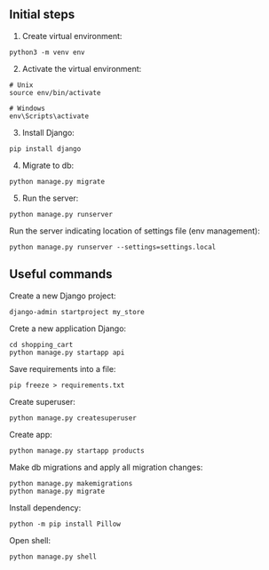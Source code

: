 ## Initial steps
1. Create virtual environment:
```
python3 -m venv env
```
2. Activate the virtual environment:
```
# Unix
source env/bin/activate

# Windows
env\Scripts\activate
```
3. Install Django:
```
pip install django
```
4. Migrate to db:
```
python manage.py migrate
```

5. Run the server:
```
python manage.py runserver
```

Run the server indicating location of settings file (env management):
```
python manage.py runserver --settings=settings.local
```

## Useful commands
Create a new Django project:
```
django-admin startproject my_store
```
Crete a new application Django:
```
cd shopping_cart
python manage.py startapp api
```

Save requirements into a file:
```
pip freeze > requirements.txt
```

Create superuser:
```
python manage.py createsuperuser
```

Create app:
```
python manage.py startapp products
```

Make db migrations and apply all migration changes:
```
python manage.py makemigrations
python manage.py migrate
```

Install dependency:
```
python -m pip install Pillow
```

Open shell:
```
python manage.py shell
```